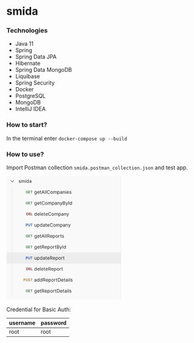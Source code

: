 # smida

### Technologies

- Java 11
- Spring
- Spring Data JPA
- Hibernate
- Spring Data MongoDB
- Liquibase
- Spring Security
- Docker
- PostgreSQL
- MongoDB
- IntelliJ IDEA

### How to start?

In the terminal enter `docker-compose up --build`

### How to use?

Import Postman collection `smida.postman_collection.json` and test app.

   <img src="src/main/resources/postman.jpg" width="300">

   Credential for Basic Auth:

   | username | password |
   |----------|----------|
   | root     | root     |

